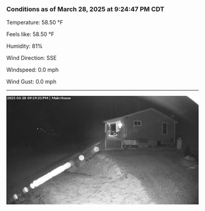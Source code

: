 ### Conditions as of March 28, 2025 at 9:24:47 PM CDT 

Temperature: 58.50 &deg;F

Feels like: 58.50 &deg;F

Humidity: 81%

Wind Direction: SSE

Windspeed: 0.0 mph

Wind Gust: 0.0 mph

---

<img src="./images/latest.jpeg"/>

